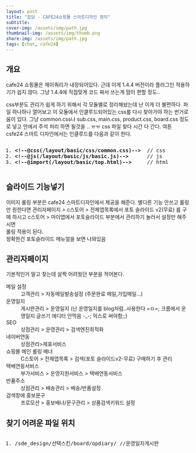 ```yaml
---
layout: post
title: "잡담 - CAFE24쇼핑몰 스마트디자인 정리"
subtitle: 
cover-img: /assets/img/path.jpg
thumbnail-img: /assets/img/thumb.png
share-img: /assets/img/path.jpg
tags: [chat, cafe24]
---
```

<div class="entry-content">
    <h2>개요</h2>
    <p>cafe24 쇼핑몰은 제이쿼리가 내장되어있다. 근데 이게 1.4.4 버전이라 플러그인 적용하기가 쉽지 않다. 그냥 1.4.4에 직접맞게 코드 짜서 쓰는게 맘이 편할 정도..</p>
    <p>css부분도 관리가 쉽게 하기 위해서 각 모듈별로 정리해놨는데 난 이게 더 불편하다. 파일 하나하나 열어보고 이 모듈에서 인클루드되어있는 css를 다시 찾아가야 하는 번거로움이 있다. 그냥 common.css나 sub.css, main.css, product.css, board.css 정도로 넣고 안에서 주석 처리 하면 될것을 .. ㅠㅠ css 파일 찾다 시간 다 간다. 여튼 csfe24 스마트 디자인에서는 인클루드를 다음과 같이 한다.<span id="more-795"></span></p>
    <pre class="html cH_kip"><ol><li class="odd"><span><b class="comment">&lt;!--@css(/layout/basic/css/common.css)--&gt;</b>  // css</span></li><li class="even"><span><b class="comment">&lt;!--@js(/layout/basic/js/basic.js)--&gt;</b>      // js</span></li><li class="odd"><span><b class="comment">&lt;!--@import(/layout/basic/top.html)--&gt;</b>     // html</span></li></ol></pre>
    <h2>슬라이드 기능넣기</h2>
    <p>이미지 롤링 부분은 cafe24 스마트디자인에서 제공을 해준다. 별다른 기능 안쓰고 롤링만 원한다면 관리자페이지 &gt; c스토어 &gt; 전체앱목록에서 포토 슬라이드 v2(무료) 를 구매 하시고 c스토어 &gt; 마이앱에서 포토슬라이드 부분에서 관리하기 눌러서 설정만 해주시면<br>
    롤링 적용이 된다.<br>
    정확한건 포토슬라이드 메뉴얼을 보면 나와있음</p>
    <h2>관리자페이지</h2>
    <p>기본적인거 말고 찾는데 살짝 어려웠던 부분을 적어본다.</p>
    <dl>
    <dt>메일 설정</dt>
    <dd>고객관리 &gt; 자동메일발송설정 (주문완료 메일,가입메일…)</dd>
    <dt>운영일지</dt>
    <dd>게시판관리 &gt; 운영일지 (난 운영일지를 blog처럼..사용한다 =ㅁ=; 크롬에서 운영일지 글쓰기 에디터 안먹음 -_-; 익스로 써야함;;)</dd>
    <dt>SEO</dt>
    <dd>상점관리 &gt; 운영관리 &gt; 검색엔진최적화</dd>
    <dt>네이버연동</dt>
    <dd>상점관리&gt;제휴서비스</dd>
    <dt>쇼핑몰 메인 롤링 배너</dt>
    <dd>C스토어 &gt; 전체앱목록 &gt; 검색(포토 슬라이드v2-무료) 구매하기 후 관리</dd>
    <dt>택배연동서비스</dt>
    <dd>부가서비스 &gt; 운영지원서비스 &gt; 택배연동서비스</dd>
    <dt>반품주소</dt>
    <dd>상점관리 &gt; 배송관리 &gt; 배송/반품설정</dd>
    <dt>검색창에 홍보문구</dt>
    <dd>프로모션 &gt; 홍보배너/문구관리 &gt; 상품검색키워드 설정</dd>
    </dl>
    <h2>찾기 어려운 파일 위치</h2>
    <pre class="html cH_kip"><ol><li class="odd"><span>/sde_design/선택스킨/board/opdiary/ //운영일지게시판</span></li></ol></pre>
</div>